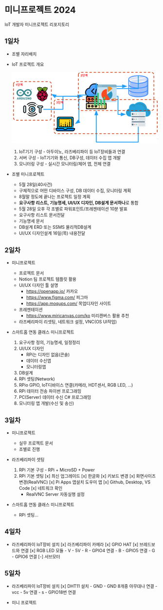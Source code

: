 # 미니프로젝트 2024
IoT 개발자 미니프로젝트 리포지토리

## 1일차
- 조별 자리배치
- IoT 프로젝트 개요


    ![IoT프로젝트](https://raw.githubusercontent.com/been2525/miniprojects-2024/main/images/mp001.png)

    1. IoT기기 구성 - 아두이노, 라즈베리파이 등 IoT장비들과 연결
    2. 서버 구성 - IoT기기와 통신, DB구성, 데이터 수집 앱 개발
    3. 모니터링 구성 - 실시간 모니터링/제어 앱, 전체 연결

- 조별 미니프로젝트
    - 5월 28일(40사건)
    - 구체적으로 어떤 디바이스 구성, DB 데이터 수집, 모니터링 계획
    - 8월말 정도에 끝나는 프로젝트 일정 계획
    - **요구사항 리스트, 기능명세, UI/UX 디자인, DB설계 문서하나**로 통합
    - 5월 28일 오후 각 조별로 파워포인트/프레젠테이션 10분 발표
    - 요구사항 리스트 문서전달
    - 기능명세 문서
    - DB설계 ERD 또는 SSMS 물리적DB설계
    - UI/UX 디자인설계 16일(목) 내용전달

## 2일차
- 미니프로젝트
    - 프로젝트 문서
    - Notion 팀 프로젝트 템플릿 활용
    - UI/UX 다자인 툴 설명
        - https://openapp.io/ 카카오 
        - https://www.figma.com/ 피그마
        - https://app.moqups.com/ 목업디자인 사이트
    - 프레젠테이션
        - https://www.miricanvas.com/ko 미리캔버스 활용 추천
    - 라즈베리파이 리셋팅, 네트워크 설정, VNC(OS UI작업)

- 스마트홈 연동 클래스 미니프로젝트
    1. 요구사항 정의, 기능명세, 일정정리
    2. UI/UX 디자인
        - RPi는 디자인 없음(콘솔)
        - 데이터 수신앱
        - 모니터링앱
    3. DB설계
    4. RPi 셋팅(Network)
    5. RPio GPIO, IoT디바이스 연결(카메라, HDT센서, RGB LED, ...)
    6. RPi 데이터 전송 파이썬 프로그래밍
    7. PC(Server) 데이터 수신 C# 프로그래밍
    8. 모니터링 앱 개발(수신 및 송신)

## 3일차
- 미니프로젝트
    - 실무 프로젝트 문서
    - 조별로 진행

- 라즈베리파이 셋팅
    1. RPi 기본 구성 - RPi + MicroSD + Power
    2. RPi 기본 셋팅
        [x] 최신 업그레이드
        [x] 한글화
        [x] 키보드 변경
        [x] 화면사이즈 변경(RealVNC)
        [x] Pi Apps 앱설치 도우미 앱
        [x] Github, Desktop, VS Code
        [x] 네트워크 확인
        - RealVNC Server 자동실행 설정

- 스마트홈 연동 클래스 미니프로젝트
    - RPi 셋팅...

## 4일차
- 라즈베리파이 IoT장비 설치
    [x] 라즈베리파이 카메라
    [x] GPIO HAT
    [x] 브레드보드와 연결
    [x] RGB LED 모듈
        - V - 5V
        - R - GPIO4 연결
        - B - GPIO5 연결
        - G - GPIO6 연결
    [-] 서브모터

## 5일차
- 라즈베리파이 IoT장비 설치
    [x] DHT11 설치
        - GND - GND 8개중 아무대나 연결
        - vcc - 5v 연결
        - s - GPIO18번 연결

- 미니 프로젝트
    